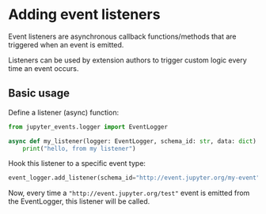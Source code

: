# Adding event listeners

Event listeners are asynchronous callback functions/methods that are triggered when an event is emitted.

Listeners can be used by extension authors to trigger custom logic every time an event occurs.

## Basic usage

Define a listener (async) function:

```python
from jupyter_events.logger import EventLogger

async def my_listener(logger: EventLogger, schema_id: str, data: dict) -> None:
    print("hello, from my listener")
```

Hook this listener to a specific event type:

```python
event_logger.add_listener(schema_id="http://event.jupyter.org/my-event", listener=my_listener)
```

Now, every time a `"http://event.jupyter.org/test"` event is emitted from the EventLogger, this listener will be called.
